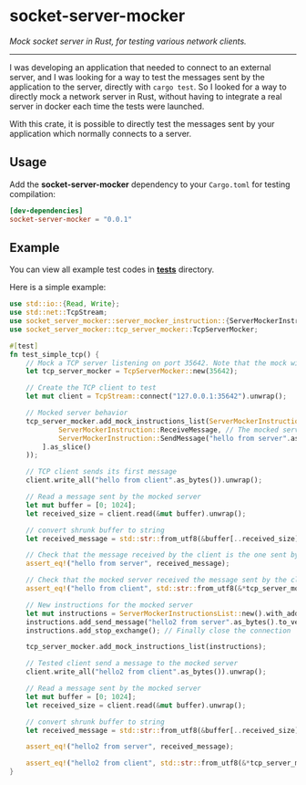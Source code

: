 # socket-server-mocker

_Mock socket server in Rust, for testing various network clients._

***

I was developing an application that needed to connect to an external server, and I was looking for a way to test the messages sent by the application to the server, directly with `cargo test`. So I looked for a way to directly mock a network server in Rust, without having to integrate a real server in docker each time the tests were launched.

With this crate, it is possible to directly test the messages sent by your application which normally connects to a server.


## Usage

Add the **socket-server-mocker** dependency to your `Cargo.toml` for testing compilation:

```toml
[dev-dependencies]
socket-server-mocker = "0.0.1"
```

## Example

You can view all example test codes in **[tests](tests)** directory.

Here is a simple example:

```rust
use std::io::{Read, Write};
use std::net::TcpStream;
use socket_server_mocker::server_mocker_instruction::{ServerMockerInstruction, ServerMockerInstructionsList};
use socket_server_mocker::tcp_server_mocker::TcpServerMocker;

#[test]
fn test_simple_tcp() {
    // Mock a TCP server listening on port 35642. Note that the mock will only listen on the local interface.
    let tcp_server_mocker = TcpServerMocker::new(35642);

    // Create the TCP client to test
    let mut client = TcpStream::connect("127.0.0.1:35642").unwrap();

    // Mocked server behavior
    tcp_server_mocker.add_mock_instructions_list(ServerMockerInstructionsList::new_with_instructions([
            ServerMockerInstruction::ReceiveMessage, // The mocked server will first wait for the client to send a message
            ServerMockerInstruction::SendMessage("hello from server".as_bytes().to_vec()), // Then it will send a message to the client
        ].as_slice()
    ));

    // TCP client sends its first message
    client.write_all("hello from client".as_bytes()).unwrap();

    // Read a message sent by the mocked server
    let mut buffer = [0; 1024];
    let received_size = client.read(&mut buffer).unwrap();

    // convert shrunk buffer to string
    let received_message = std::str::from_utf8(&buffer[..received_size]).unwrap();

    // Check that the message received by the client is the one sent by the mocked server
    assert_eq!("hello from server", received_message);

    // Check that the mocked server received the message sent by the client
    assert_eq!("hello from client", std::str::from_utf8(&*tcp_server_mocker.pop_received_message().unwrap()).unwrap());

    // New instructions for the mocked server
    let mut instructions = ServerMockerInstructionsList::new().with_added_receive_message(); // Wait for another message from the tested client
    instructions.add_send_message("hello2 from server".as_bytes().to_vec()); // Send another message to the tested client
    instructions.add_stop_exchange(); // Finally close the connection

    tcp_server_mocker.add_mock_instructions_list(instructions);

    // Tested client send a message to the mocked server
    client.write_all("hello2 from client".as_bytes()).unwrap();

    // Read a message sent by the mocked server
    let mut buffer = [0; 1024];
    let received_size = client.read(&mut buffer).unwrap();

    // convert shrunk buffer to string
    let received_message = std::str::from_utf8(&buffer[..received_size]).unwrap();

    assert_eq!("hello2 from server", received_message);

    assert_eq!("hello2 from client", std::str::from_utf8(&*tcp_server_mocker.pop_received_message().unwrap()).unwrap());
}
```